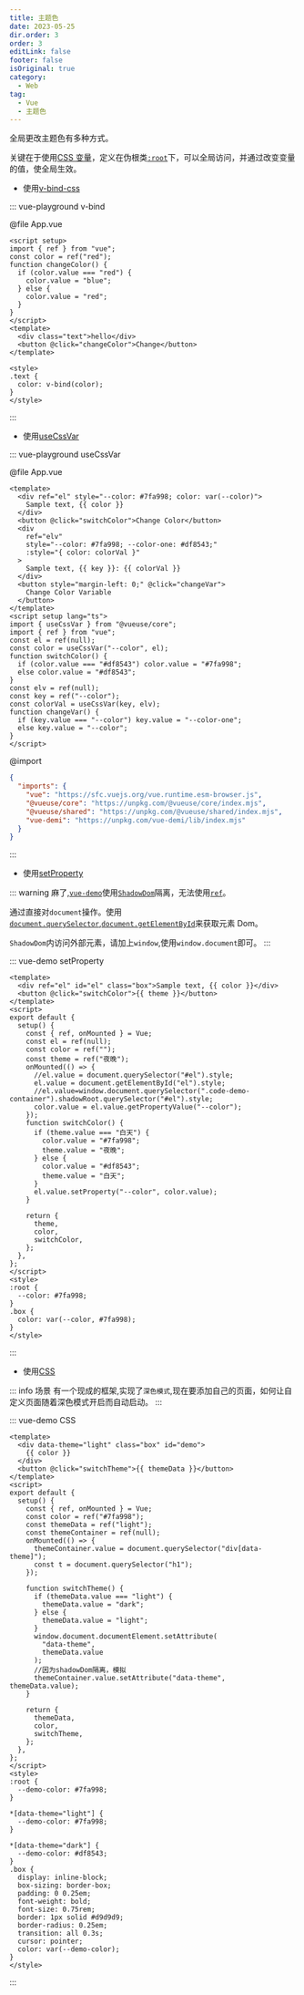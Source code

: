 ```yaml
---
title: 主题色
date: 2023-05-25
dir.order: 3
order: 3
editLink: false
footer: false
isOriginal: true
category:
  - Web
tag:
  - Vue
  - 主题色
---
```


全局更改主题色有多种方式。

关键在于使用[CSS 变量](https://developer.mozilla.org/zh-CN/docs/Web/CSS/Using_CSS_custom_properties)，定义在伪根类[`:root`](https://developer.mozilla.org/zh-CN/docs/Web/CSS/Using_CSS_custom_properties)下，可以全局访问，并通过改变变量的值，使全局生效。

- 使用[v-bind-css](https://cn.vuejs.org/api/sfc-css-features.html#v-bind-in-css)

::: vue-playground v-bind

@file App.vue

```vue
<script setup>
import { ref } from "vue";
const color = ref("red");
function changeColor() {
  if (color.value === "red") {
    color.value = "blue";
  } else {
    color.value = "red";
  }
}
</script>
<template>
  <div class="text">hello</div>
  <button @click="changeColor">Change</button>
</template>

<style>
.text {
  color: v-bind(color);
}
</style>
```

:::

- 使用[useCssVar](https://vueuse.org/core/useCssVar/)

::: vue-playground useCssVar

@file App.vue

```vue
<template>
  <div ref="el" style="--color: #7fa998; color: var(--color)">
    Sample text, {{ color }}
  </div>
  <button @click="switchColor">Change Color</button>
  <div
    ref="elv"
    style="--color: #7fa998; --color-one: #df8543;"
    :style="{ color: colorVal }"
  >
    Sample text, {{ key }}: {{ colorVal }}
  </div>
  <button style="margin-left: 0;" @click="changeVar">
    Change Color Variable
  </button>
</template>
<script setup lang="ts">
import { useCssVar } from "@vueuse/core";
import { ref } from "vue";
const el = ref(null);
const color = useCssVar("--color", el);
function switchColor() {
  if (color.value === "#df8543") color.value = "#7fa998";
  else color.value = "#df8543";
}
const elv = ref(null);
const key = ref("--color");
const colorVal = useCssVar(key, elv);
function changeVar() {
  if (key.value === "--color") key.value = "--color-one";
  else key.value = "--color";
}
</script>
```

@import

```json
{
  "imports": {
    "vue": "https://sfc.vuejs.org/vue.runtime.esm-browser.js",
    "@vueuse/core": "https://unpkg.com/@vueuse/core/index.mjs",
    "@vueuse/shared": "https://unpkg.com/@vueuse/shared/index.mjs",
    "vue-demi": "https://unpkg.com/vue-demi/lib/index.mjs"
  }
}
```

:::

- 使用[setProperty](https://developer.mozilla.org/zh-CN/docs/Web/API/CSSStyleDeclaration/setProperty)

::: warning
麻了,[`vue-demo`](https://plugin-md-enhance.vuejs.press/zh/guide/demo/vue.html#%E6%A0%BC%E5%BC%8F)使用[`ShadowDom`](https://developer.mozilla.org/zh-CN/docs/Web/API/Web_components/Using_shadow_DOM)隔离，无法使用[`ref`](https://cn.vuejs.org/guide/essentials/template-refs.html#ref-on-component)。

通过直接对`document`操作。使用[`document.querySelector`](https://developer.mozilla.org/zh-CN/docs/Web/API/Document/querySelector),[`document.getElementById`](https://developer.mozilla.org/zh-CN/docs/Web/API/Document/getElementById)来获取元素 Dom。

`ShadowDom`内访问外部元素，请加上`window`,使用`window.document`即可。
:::

::: vue-demo setProperty

```vue
<template>
  <div ref="el" id="el" class="box">Sample text, {{ color }}</div>
  <button @click="switchColor">{{ theme }}</button>
</template>
<script>
export default {
  setup() {
    const { ref, onMounted } = Vue;
    const el = ref(null);
    const color = ref("");
    const theme = ref("夜晚");
    onMounted(() => {
      //el.value = document.querySelector("#el").style;
      el.value = document.getElementById("el").style;
      //el.value=window.document.querySelector(".code-demo-container").shadowRoot.querySelector("#el").style;
      color.value = el.value.getPropertyValue("--color");
    });
    function switchColor() {
      if (theme.value === "白天") {
        color.value = "#7fa998";
        theme.value = "夜晚";
      } else {
        color.value = "#df8543";
        theme.value = "白天";
      }
      el.value.setProperty("--color", color.value);
    }

    return {
      theme,
      color,
      switchColor,
    };
  },
};
</script>
<style>
:root {
  --color: #7fa998;
}
.box {
  color: var(--color, #7fa998);
}
</style>
```

:::

- 使用[CSS](https://developer.mozilla.org/zh-CN/docs/Learn/Getting_started_with_the_web/CSS_basics)

::: info 场景
有一个现成的框架,实现了`深色模式`,现在要添加自己的页面，如何让自定义页面随着深色模式开启而自动启动。
:::

::: vue-demo CSS

```vue
<template>
  <div data-theme="light" class="box" id="demo">
    {{ color }}
  </div>
  <button @click="switchTheme">{{ themeData }}</button>
</template>
<script>
export default {
  setup() {
    const { ref, onMounted } = Vue;
    const color = ref("#7fa998");
    const themeData = ref("light");
    const themeContainer = ref(null);
    onMounted(() => {
      themeContainer.value = document.querySelector("div[data-theme]");
      const t = document.querySelector("h1");
    });

    function switchTheme() {
      if (themeData.value === "light") {
        themeData.value = "dark";
      } else {
        themeData.value = "light";
      }
      window.document.documentElement.setAttribute(
        "data-theme",
        themeData.value
      );
      //因为shadowDom隔离，模拟
      themeContainer.value.setAttribute("data-theme", themeData.value);
    }

    return {
      themeData,
      color,
      switchTheme,
    };
  },
};
</script>
<style>
:root {
  --demo-color: #7fa998;
}

*[data-theme="light"] {
  --demo-color: #7fa998;
}

*[data-theme="dark"] {
  --demo-color: #df8543;
}
.box {
  display: inline-block;
  box-sizing: border-box;
  padding: 0 0.25em;
  font-weight: bold;
  font-size: 0.75rem;
  border: 1px solid #d9d9d9;
  border-radius: 0.25em;
  transition: all 0.3s;
  cursor: pointer;
  color: var(--demo-color);
}
</style>
```

:::
